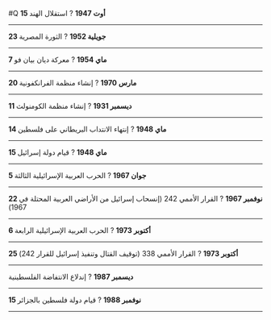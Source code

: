 #Q 
**15 أوت 1947**
?
استقلال الهند
***
**23 جويلية 1952**
?
الثورة المصرية
***
**7 ماي 1954**
?
معركة ديان بيان فو
***
**20 مارس 1970**
?
إنشاء منظمة الفرانكفونية
***
**11 ديسمبر 1931**
?
إنشاء منظمة الكومنولث
***
**14 ماي 1948**
?
إنتهاء الانتداب البريطاني على فلسطين
***
**15 ماي 1948**
?
قيام دولة إسرائيل
***
**5 جوان 1967**
?
الحرب العربية الإسرائيلية الثالثة
***
**22 نوفمبر 1967**
?
القرار الأممي 242 (إنسحاب إسرائيل من الأراضي العربية المحتلة في 1967)
***
**6 أكتوبر 1973**
?
الحرب العربية الإسرائيلية الرابعة
***
**25 أكتوبر 1973**
?
القرار الأممي 338 (توقيف القتال وتنفيذ إسرائيل للقرار 242)
***
**ديسمبر 1987**
?
إندلاع الانتفاضة الفلسطينية
***
**15 نوفمبر 1988**
?
قيام دولة فلسطين بالجزائر
***
